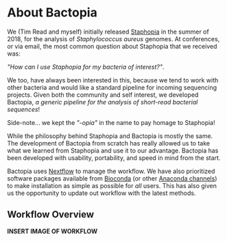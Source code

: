 # About Bactopia
We (Tim Read and myself) initially released [Staphopia](https://staphopia.emory.edu/) in the summer 
of 2018, for the analysis of *Staphylococcus aureus* genomes. At conferences,
or via email, the most common question about Staphopia that we received was:

*"How can I use Staphopia for my bacteria of interest?"*.

We too, have always been interested in this, because we tend to work with other bacteria and would like a standard pipeline for incoming sequencing projects. Given both the community and self interest, we developed Bactopia, *a generic pipeline for the analysis of short-read bacterial sequences*! 

Side-note... we kept the *"-opia"* in the name to pay homage to Staphopia!

While the philosophy behind Staphopia and Bactopia is mostly the same. The
development of Bactopia from scratch has really allowed us to take what we
learned from Staphopia and use it to our advantage. Bactopia has been developed
with usability, portability, and speed in mind from the start.

Bactopia uses [Nextflow](https://www.nextflow.io/) to manage the workflow. We
have also prioritized software packages available from
[Bioconda](https://bioconda.github.io/) (or other
[Anaconda channels](https://anaconda.org/)) to make installation
as simple as possible for *all* users. This has also given us the opportunity to update out workflow with the latest methods.

## Workflow Overview

**INSERT IMAGE OF WORKFLOW**


